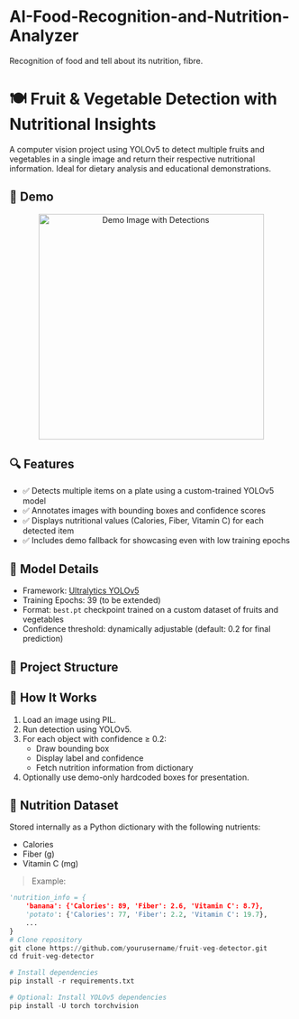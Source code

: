 # AI-Food-Recognition-and-Nutrition-Analyzer
Recognition of food and tell about its nutrition, fibre.
# 🍽️ Fruit & Vegetable Detection with Nutritional Insights

A computer vision project using YOLOv5 to detect multiple fruits and vegetables in a single image and return their respective nutritional information. Ideal for dietary analysis and educational demonstrations.

## 📸 Demo

<p align="center">
  <img src="demo_image.jpg" alt="Demo Image with Detections" width="400"/>
</p>

## 🔍 Features

- ✅ Detects multiple items on a plate using a custom-trained YOLOv5 model
- ✅ Annotates images with bounding boxes and confidence scores
- ✅ Displays nutritional values (Calories, Fiber, Vitamin C) for each detected item
- ✅ Includes demo fallback for showcasing even with low training epochs

## 🧠 Model Details

- Framework: [Ultralytics YOLOv5](https://github.com/ultralytics/yolov5)
- Training Epochs: 39 (to be extended)
- Format: `best.pt` checkpoint trained on a custom dataset of fruits and vegetables
- Confidence threshold: dynamically adjustable (default: 0.2 for final prediction)

## 📁 Project Structure


## 🧪 How It Works

1. Load an image using PIL.
2. Run detection using YOLOv5.
3. For each object with confidence ≥ 0.2:
   - Draw bounding box
   - Display label and confidence
   - Fetch nutrition information from dictionary
4. Optionally use demo-only hardcoded boxes for presentation.

## 🥗 Nutrition Dataset

Stored internally as a Python dictionary with the following nutrients:

- Calories
- Fiber (g)
- Vitamin C (mg)

> Example:
```python
'nutrition_info = {
    'banana': {'Calories': 89, 'Fiber': 2.6, 'Vitamin C': 8.7},
    'potato': {'Calories': 77, 'Fiber': 2.2, 'Vitamin C': 19.7},
    ...
}
# Clone repository
git clone https://github.com/yourusername/fruit-veg-detector.git
cd fruit-veg-detector

# Install dependencies
pip install -r requirements.txt

# Optional: Install YOLOv5 dependencies
pip install -U torch torchvision
